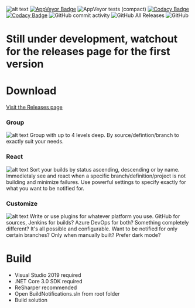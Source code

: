 ![alt text](https://i.imgur.com/QysizI7.png "BuildNotifications - For the neccessary summary")
[![AppVeyor Badge](https://ci.appveyor.com/api/projects/status/github/grollmus/buildnotifications?svg=true)](https://ci.appveyor.com/project/TheSylence/buildnotifications)
![AppVeyor tests (compact)](https://img.shields.io/appveyor/tests/TheSylence/BuildNotifications?compact_message)
[![Codacy Badge](https://api.codacy.com/project/badge/Grade/0c8a9c1f0e9f4ed1ab12e9c7204682ba)](https://www.codacy.com/manual/Grollmus/BuildNotifications?utm_source=github.com&amp;utm_medium=referral&amp;utm_content=grollmus/BuildNotifications&amp;utm_campaign=Badge_Grade)
[![Codacy Badge](https://api.codacy.com/project/badge/Coverage/0c8a9c1f0e9f4ed1ab12e9c7204682ba)](https://www.codacy.com/manual/Grollmus/BuildNotifications?utm_source=github.com&utm_medium=referral&utm_content=grollmus/BuildNotifications&utm_campaign=Badge_Coverage)
![GitHub commit activity](https://img.shields.io/github/commit-activity/m/grollmus/BuildNotifications)
![GitHub All Releases](https://img.shields.io/github/downloads/grollmus/BuildNotifications/total)
![GitHub](https://img.shields.io/github/license/grollmus/BuildNotifications)

# Still under development, watchout for the releases page for the first version


# Download
[Visit the Releases page](https://github.com/grollmus/BuildNotifications/releases)

### Group
![alt text](https://i.imgur.com/rgNxwP8.gif "Group by whatever you want")
Group with up to 4 levels deep. By source/defintion/branch to exactly suit your needs.

### React
![alt text](https://i.imgur.com/h8Gbj7M.gif "Highlight failed builds")
Sort your builds by status ascending, descending or by name. Immedietaly see and react when a specific branch/definition/project is not building and minimize failures. Use powerful settings to specify exactly for what you want to be notified for.

### Customize
![alt text](https://i.imgur.com/oXAbwIr.gif "Customize your experience to cater your needs")
Write or use plugins for whatever platform you use. GitHub for sources, Jenkins for builds? Azure DevOps for both? Something completely different? It's all possible and configurable. Want to be notified for only certain branches? Only when manually built? Prefer dark mode? 

# Build
* Visual Studio 2019 required
* .NET Core 3.0 SDK required
* ReSharper recommended
* Open BuildNotifications.sln from root folder
* Build solution
